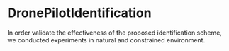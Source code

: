 # DronePilotIdentification
In order validate the effectiveness of the proposed identification scheme, we conducted experiments in natural and constrained environment.
